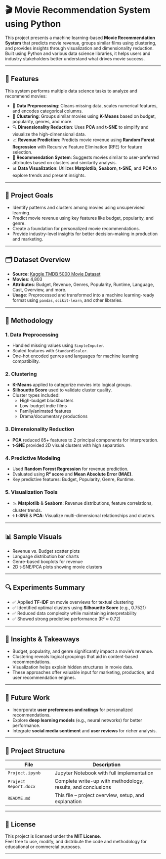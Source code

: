 # 🎬 Movie Recommendation System using Python

This project presents a machine learning-based **Movie Recommendation System** that predicts movie revenue, groups similar films using clustering, and provides insights through visualization and dimensionality reduction. Built using Python and various data science libraries, it helps users and industry stakeholders better understand what drives movie success.

---

## 📌 Features

This system performs multiple data science tasks to analyze and recommend movies:

- 📂 **Data Preprocessing**: Cleans missing data, scales numerical features, and encodes categorical columns.
- 🎯 **Clustering**: Groups similar movies using **K-Means** based on budget, popularity, genres, and more.
- 🔍 **Dimensionality Reduction**: Uses **PCA** and **t-SNE** to simplify and visualize the high-dimensional data.
- 📈 **Revenue Prediction**: Predicts movie revenue using **Random Forest Regression** with Recursive Feature Elimination (RFE) for feature selection.
- 🎥 **Recommendation System**: Suggests movies similar to user-preferred attributes based on clusters and similarity analysis.
- 📊 **Data Visualization**: Utilizes **Matplotlib**, **Seaborn**, **t-SNE**, and **PCA** to explore trends and present insights.

---

## 🎯 Project Goals

- Identify patterns and clusters among movies using unsupervised learning.
- Predict movie revenue using key features like budget, popularity, and genre.
- Create a foundation for personalized movie recommendations.
- Provide industry-level insights for better decision-making in production and marketing.

---

## 🗂️ Dataset Overview

- **Source**: [Kaggle TMDB 5000 Movie Dataset](https://www.kaggle.com/datasets/tmdb/tmdb-movie-metadata)
- **Movies**: 4,803
- **Attributes**: Budget, Revenue, Genres, Popularity, Runtime, Language, Cast, Overview, and more.
- **Usage**: Preprocessed and transformed into a machine learning-ready format using `pandas`, `scikit-learn`, and other libraries.

---

## 🧠 Methodology

### 1. Data Preprocessing
- Handled missing values using `SimpleImputer`.
- Scaled features with `StandardScaler`.
- One-hot encoded genres and languages for machine learning compatibility.

### 2. Clustering
- **K-Means** applied to categorize movies into logical groups.
- **Silhouette Score** used to validate cluster quality.
- Cluster types included:
  - High-budget blockbusters
  - Low-budget indie films
  - Family/animated features
  - Drama/documentary productions

### 3. Dimensionality Reduction
- **PCA** reduced 85+ features to 2 principal components for interpretation.
- **t-SNE** provided 2D visual clusters with high separation.

### 4. Predictive Modeling
- Used **Random Forest Regression** for revenue prediction.
- Evaluated using **R² score** and **Mean Absolute Error (MAE)**.
- Key predictive features: Budget, Popularity, Genre, Runtime.

### 5. Visualization Tools
- 📉 **Matplotlib** & **Seaborn**: Revenue distributions, feature correlations, cluster trends.
- 🌀 **t-SNE** & **PCA**: Visualize multi-dimensional relationships and clusters.

---

## 📊 Sample Visuals

- Revenue vs. Budget scatter plots
- Language distribution bar charts
- Genre-based boxplots for revenue
- 2D t-SNE/PCA plots showing movie clusters

---

## 🔍 Experiments Summary

- ✅ Applied **TF-IDF** on movie overviews for textual clustering
- ✅ Identified optimal clusters using **Silhouette Score** (e.g., 0.7521)
- ✅ Reduced data complexity while maintaining interpretability
- ✅ Showed strong predictive performance (R² ≈ 0.72)

---

## 🧠 Insights & Takeaways

- Budget, popularity, and genre significantly impact a movie’s revenue.
- Clustering reveals logical groupings that aid in content-based recommendations.
- Visualization helps explain hidden structures in movie data.
- These approaches offer valuable input for marketing, production, and user recommendation engines.

---

## 🚀 Future Work

- Incorporate **user preferences and ratings** for personalized recommendations.
- Explore **deep learning models** (e.g., neural networks) for better performance.
- Integrate **social media sentiment** and **user reviews** for richer analysis.

---

## 📁 Project Structure

| File | Description |
|------|-------------|
| `Project.ipynb` | Jupyter Notebook with full implementation |
| `Project Report.docx` | Complete write-up with methodology, results, and conclusions |
| `README.md` | This file – project overview, setup, and explanation |

---

## 📝 License

This project is licensed under the **MIT License**.  
Feel free to use, modify, and distribute the code and methodology for educational or commercial purposes.

---

